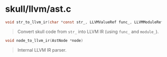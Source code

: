 # skull/llvm/ast.c

```c
void str_to_llvm_ir(char *const str_, LLVMValueRef func_, LLVMModuleRef module_, LLVMBuilderRef _builder)
```

> Convert skull code from `str_` into LLVM IR (using `func_` and `module_`).

```c
void node_to_llvm_ir(AstNode *node)
```

> Internal LLVM IR parser.

